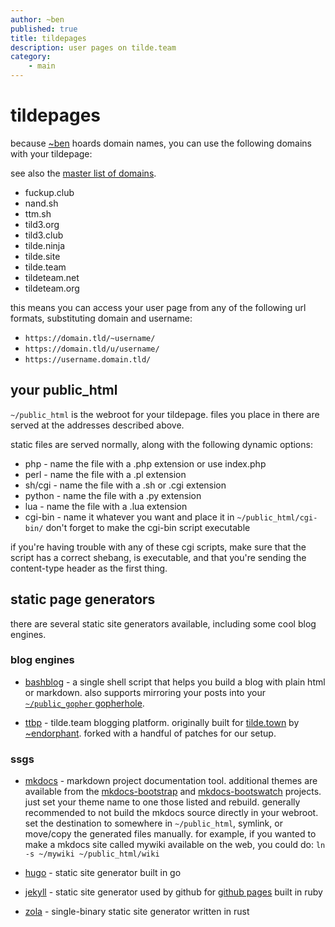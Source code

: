 ```yaml
---
author: ~ben
published: true
title: tildepages
description: user pages on tilde.team
category: 
    - main
---
```


# tildepages


because [~ben](https://tilde.team/~ben/) hoards domain names, you can 
use the following domains with your tildepage:

see also the [master list of domains](domains).

* fuckup.club
* nand.sh
* ttm.sh
* tild3.org
* tild3.club
* tilde.ninja
* tilde.site
* tilde.team
* tildeteam.net
* tildeteam.org

this means you can access your user page from any of the following 
url formats, substituting domain and username:

* `https://domain.tld/~username/`
* `https://domain.tld/u/username/`
* `https://username.domain.tld/`

## your public\_html

`~/public_html` is the webroot for your tildepage. files you place in there
are served at the addresses described above.

static files are served normally, along with the following dynamic options:
* php - name the file with a .php extension or use index.php
* perl - name the file with a .pl extension
* sh/cgi - name the file with a .sh or .cgi extension
* python - name the file with a .py extension
* lua - name the file with a .lua extension
* cgi-bin - name it whatever you want and place it in `~/public_html/cgi-bin/`
    don't forget to make the cgi-bin script executable

if you're having trouble with any of these cgi scripts, make sure that the script
has a correct shebang, is executable, and that you're sending the content-type 
header as the first thing.

## static page generators

there are several static site generators available, including some cool blog
engines.

### blog engines

* [bashblog](tildeblogs) - a single shell script that helps you build a blog
    with plain html or markdown. also supports mirroring your posts into your
    [`~/public_gopher` gopherhole](gopher).

* [ttbp](ttbp) - tilde.team blogging platform. originally built for [tilde.town](
https://tilde.town/) by [~endorphant](https://tilde.town/~endorphant/). forked
with a handful of patches for our setup.

### ssgs

* [mkdocs](https://www.mkdocs.org) - markdown project documentation tool. 
additional themes are available from the [mkdocs-bootstrap](
http://mkdocs.github.io/mkdocs-bootstrap/) and [mkdocs-bootswatch](
http://mkdocs.github.io/mkdocs-bootswatch/) projects. just set your theme name
to one those listed and rebuild. generally recommended to not build the mkdocs
source directly in your webroot. set the destination to somewhere in `~/public_html`,
symlink, or move/copy the generated files manually. for example, if you wanted to
make a mkdocs site called mywiki available on the web, you could do:
`ln -s ~/mywiki ~/public_html/wiki`

* [hugo](https://gohugo.io/) - static site generator built in go

* [jekyll](https://jekyllrb.com/) - static site generator used by github for 
[github pages](https://pages.github.com) built in ruby

* [zola](https://getzola.org/) - single-binary static site generator written in rust

